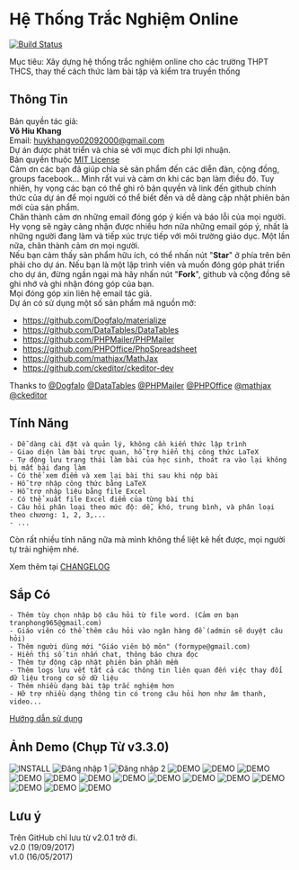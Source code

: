 # Hệ Thống Trắc Nghiệm Online

[![Build Status](https://travis-ci.org/meesudzu/trac-nghiem-online.svg?branch=master)](https://travis-ci.org/meesudzu/trac-nghiem-online)

Mục tiêu: Xây dựng hệ thống trắc nghiệm online cho các trường THPT THCS, thay thế cách thức làm bài tập và kiểm tra truyền thống

## Thông Tin

Bản quyền tác giả:  
**Võ Hiu Khang**  
Email: huykhangvo02092000@gmail.com  
Dự án được phát triển và chia sẻ với mục đích phi lợi nhuận.  
Bản quyền thuộc [MIT License](LICENSE)  
Cảm ơn các bạn đã giúp chia sẻ sản phẩm đến các diễn đàn, cộng đồng, groups facebook... Mình rất vui và cảm ơn khi các bạn làm điều đó. Tuy nhiên, hy vọng các bạn có thể ghi rõ bản quyền và link đến github chính thức của dự án để mọi người có thể biết đến và dễ dàng cập nhật phiên bản mới của sản phẩm.  
Chân thành cảm ơn những email đóng góp ý kiến và báo lỗi của mọi người. Hy vọng sẽ ngày càng nhận được nhiều hơn nữa những email góp ý, nhất là những người đang làm và tiếp xúc trực tiếp với môi trường giáo dục. Một lần nữa, chân thành cảm ơn mọi người.  
Nếu bạn cảm thấy sản phẩm hữu ích, có thể nhấn nút "**Star**" ở phía trên bên phải cho dự án. Nếu bạn là một lập trình viên và muốn đóng góp phát triển cho dự án, đừng ngần ngại mà hãy nhấn nút "**Fork**", github và cộng đồng sẽ ghi nhớ và ghi nhận đóng góp của bạn.  
Mọi đóng góp xin liên hệ email tác giả.  
Dự án có sử dụng một số sản phẩm mã nguồn mở:  

-   <https://github.com/Dogfalo/materialize>  
-   <https://github.com/DataTables/DataTables>  
-   <https://github.com/PHPMailer/PHPMailer>
-   <https://github.com/PHPOffice/PhpSpreadsheet>
-   <https://github.com/mathjax/MathJax>
-   <https://github.com/ckeditor/ckeditor-dev>

Thanks to [@Dogfalo](https://github.com/Dogfalo) [@DataTables](https://github.com/DataTables) [@PHPMailer](https://github.com/PHPMailer) [@PHPOffice](https://github.com/PHPOffice) [@mathjax](https://github.com/mathjax) [@ckeditor](https://github.com/ckeditor)  

## Tính Năng

    - Dễ dàng cài đặt và quản lý, không cần kiến thức lập trình
    - Giao diện làm bài trực quan, hỗ trợ hiển thị công thức LaTeX
    - Tự động lưu trạng thái làm bài của học sinh, thoát ra vào lại không bị mất bài đang làm
    - Có thể xem điểm và xem lại bài thi sau khi nộp bài
    - Hỗ trợ nhập công thức bằng LaTeX
    - Hỗ trợ nhập liệu bằng file Excel
    - Có thể xuất file Excel điểm của từng bài thi
    - Câu hỏi phân loại theo mức độ: dễ, khó, trung bình, và phân loại theo chương: 1, 2, 3,...
    - ...  

Còn rất nhiều tính năng nữa mà mình không thể liệt kê hết được, mọi người tự trải nghiệm nhé.  

Xem thêm tại [CHANGELOG](CHANGELOG.md)  

## Sắp Có

    - Thêm tùy chọn nhập bộ câu hỏi từ file word. (Cảm ơn bạn tranphong965@gmail.com)
    - Giáo viên có thể thêm câu hỏi vào ngân hàng đề (admin sẽ duyệt câu hỏi)
    - Thêm người dùng mới "Giáo viên bộ môn" (formype@gmail.com)
    - Hiển thị số tin nhắn chat, thông báo chưa đọc
    - Thêm tự động cập nhật phiên bản phần mềm
    - Thêm logs lưu vết tất cả các thông tin liên quan đến việc thay đổi dữ liệu trong cơ sở dữ liệu
    - Thêm nhiều dạng bài tập trắc nghiệm hơn
    - Hỡ trợ nhiều dạng thông tin có trong câu hỏi hơn như âm thanh, video...

[Hướng dẫn sử dụng](GUIDE.md)

## Ảnh Demo (Chụp Từ v3.3.0)

![INSTALL](demo-images/install.png)
![Đăng nhập 1](demo-images/login-1.PNG)
![Đăng nhập 2](demo-images/login-2.PNG)
![DEMO](demo-images/1.png)
![DEMO](demo-images/4.1.png)
![DEMO](demo-images/4.2.png)
![DEMO](demo-images/4.3.png)
![DEMO](demo-images/2.png)
![DEMO](demo-images/3.png)
![DEMO](demo-images/5.png)
![DEMO](demo-images/6.png)
![DEMO](demo-images/7.png)
![DEMO](demo-images/9.png)
![DEMO](demo-images/8.png)
![DEMO](demo-images/10.png)
![DEMO](demo-images/11.png)
![DEMO](demo-images/12.png)

## Lưu ý

Trên GitHub chỉ lưu từ v2.0.1 trở đi.  
v2.0 (19/09/2017)  
v1.0 (16/05/2017)
